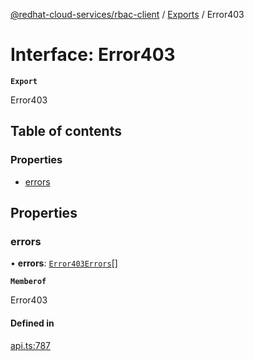 [@redhat-cloud-services/rbac-client](../README.md) / [Exports](../modules.md) / Error403

# Interface: Error403

**`Export`**

Error403

## Table of contents

### Properties

- [errors](Error403.md#errors)

## Properties

### errors

• **errors**: [`Error403Errors`](Error403Errors.md)[]

**`Memberof`**

Error403

#### Defined in

[api.ts:787](https://github.com/RedHatInsights/javascript-clients/blob/main/packages/rbac/api.ts#L787)
